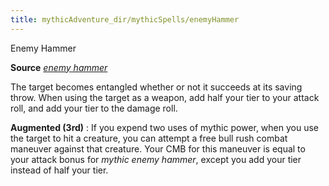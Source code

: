 ```yaml
---
title: mythicAdventure_dir/mythicSpells/enemyHammer
---
```

Enemy Hammer

**Source** [_enemy hammer_](advance_dir/spells/enemyHammer#_enemy-hammer-)

The target becomes entangled whether or not it succeeds at its saving throw. When using the target as a weapon, add half your tier to your attack roll, and add your tier to the damage roll.

**Augmented (3rd)** : If you expend two uses of mythic power, when you use the target to hit a creature, you can attempt a free bull rush combat maneuver against that creature. Your CMB for this maneuver is equal to your attack bonus for _mythic enemy hammer_, except you add your tier instead of half your tier.


